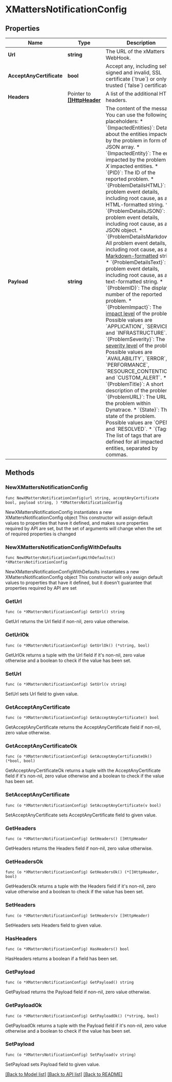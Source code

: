 # XMattersNotificationConfig

## Properties

Name | Type | Description | Notes
------------ | ------------- | ------------- | -------------
**Url** | **string** | The URL of the xMatters WebHook. | 
**AcceptAnyCertificate** | **bool** | Accept any, including self-signed and invalid, SSL certificate (&#x60;true&#x60;) or only trusted (&#x60;false&#x60;) certificates. | 
**Headers** | Pointer to [**[]HttpHeader**](HttpHeader.md) | A list of the additional HTTP headers. | [optional] 
**Payload** | **string** | The content of the message.   You can use the following placeholders:  * &#x60;{ImpactedEntities}&#x60;: Details about the entities impacted by the problem in form of a JSON array.  * &#x60;{ImpactedEntity}&#x60;: The entity impacted by the problem or *X* impacted entities.  * &#x60;{PID}&#x60;: The ID of the reported problem.  * &#x60;{ProblemDetailsHTML}&#x60;: All problem event details, including root cause, as an HTML-formatted string.  * &#x60;{ProblemDetailsJSON}&#x60;: All problem event details, including root cause, as a JSON object.  * &#x60;{ProblemDetailsMarkdown}&#x60;: All problem event details, including root cause, as a [Markdown-formatted](https://www.markdownguide.org/cheat-sheet/) string.  * &#x60;{ProblemDetailsText}&#x60;: All problem event details, including root cause, as a text-formatted string.  * &#x60;{ProblemID}&#x60;: The display number of the reported problem.  * &#x60;{ProblemImpact}&#x60;: The [impact level](https://www.dynatrace.com/support/help/shortlink/impact-analysis) of the problem. Possible values are &#x60;APPLICATION&#x60;, &#x60;SERVICE&#x60;, and &#x60;INFRASTRUCTURE&#x60;.  * &#x60;{ProblemSeverity}&#x60;: The [severity level](https://www.dynatrace.com/support/help/shortlink/event-types) of the problem. Possible values are &#x60;AVAILABILITY&#x60;, &#x60;ERROR&#x60;, &#x60;PERFORMANCE&#x60;, &#x60;RESOURCE_CONTENTION&#x60;, and &#x60;CUSTOM_ALERT&#x60;.  * &#x60;{ProblemTitle}&#x60;: A short description of the problem.  * &#x60;{ProblemURL}&#x60;: The URL of the problem within Dynatrace.  * &#x60;{State}&#x60;: The state of the problem. Possible values are &#x60;OPEN&#x60; and &#x60;RESOLVED&#x60;.  * &#x60;{Tags}&#x60;: The list of tags that are defined for all impacted entities, separated by commas.   | 

## Methods

### NewXMattersNotificationConfig

`func NewXMattersNotificationConfig(url string, acceptAnyCertificate bool, payload string, ) *XMattersNotificationConfig`

NewXMattersNotificationConfig instantiates a new XMattersNotificationConfig object
This constructor will assign default values to properties that have it defined,
and makes sure properties required by API are set, but the set of arguments
will change when the set of required properties is changed

### NewXMattersNotificationConfigWithDefaults

`func NewXMattersNotificationConfigWithDefaults() *XMattersNotificationConfig`

NewXMattersNotificationConfigWithDefaults instantiates a new XMattersNotificationConfig object
This constructor will only assign default values to properties that have it defined,
but it doesn't guarantee that properties required by API are set

### GetUrl

`func (o *XMattersNotificationConfig) GetUrl() string`

GetUrl returns the Url field if non-nil, zero value otherwise.

### GetUrlOk

`func (o *XMattersNotificationConfig) GetUrlOk() (*string, bool)`

GetUrlOk returns a tuple with the Url field if it's non-nil, zero value otherwise
and a boolean to check if the value has been set.

### SetUrl

`func (o *XMattersNotificationConfig) SetUrl(v string)`

SetUrl sets Url field to given value.


### GetAcceptAnyCertificate

`func (o *XMattersNotificationConfig) GetAcceptAnyCertificate() bool`

GetAcceptAnyCertificate returns the AcceptAnyCertificate field if non-nil, zero value otherwise.

### GetAcceptAnyCertificateOk

`func (o *XMattersNotificationConfig) GetAcceptAnyCertificateOk() (*bool, bool)`

GetAcceptAnyCertificateOk returns a tuple with the AcceptAnyCertificate field if it's non-nil, zero value otherwise
and a boolean to check if the value has been set.

### SetAcceptAnyCertificate

`func (o *XMattersNotificationConfig) SetAcceptAnyCertificate(v bool)`

SetAcceptAnyCertificate sets AcceptAnyCertificate field to given value.


### GetHeaders

`func (o *XMattersNotificationConfig) GetHeaders() []HttpHeader`

GetHeaders returns the Headers field if non-nil, zero value otherwise.

### GetHeadersOk

`func (o *XMattersNotificationConfig) GetHeadersOk() (*[]HttpHeader, bool)`

GetHeadersOk returns a tuple with the Headers field if it's non-nil, zero value otherwise
and a boolean to check if the value has been set.

### SetHeaders

`func (o *XMattersNotificationConfig) SetHeaders(v []HttpHeader)`

SetHeaders sets Headers field to given value.

### HasHeaders

`func (o *XMattersNotificationConfig) HasHeaders() bool`

HasHeaders returns a boolean if a field has been set.

### GetPayload

`func (o *XMattersNotificationConfig) GetPayload() string`

GetPayload returns the Payload field if non-nil, zero value otherwise.

### GetPayloadOk

`func (o *XMattersNotificationConfig) GetPayloadOk() (*string, bool)`

GetPayloadOk returns a tuple with the Payload field if it's non-nil, zero value otherwise
and a boolean to check if the value has been set.

### SetPayload

`func (o *XMattersNotificationConfig) SetPayload(v string)`

SetPayload sets Payload field to given value.



[[Back to Model list]](../README.md#documentation-for-models) [[Back to API list]](../README.md#documentation-for-api-endpoints) [[Back to README]](../README.md)


